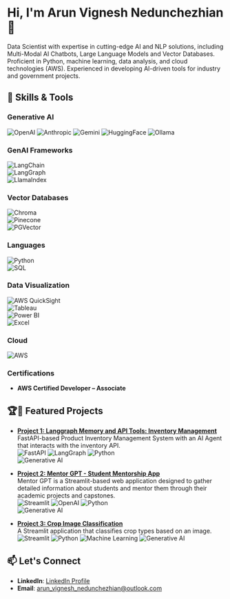 # Hi, I'm Arun Vignesh Nedunchezhian 👋

Data Scientist with expertise in cutting-edge AI and NLP solutions, including Multi-Modal AI Chatbots, Large Language Models and Vector Databases. Proficient in Python, machine learning, data analysis, and cloud technologies (AWS). Experienced in developing AI-driven tools for industry and government projects.

## 🚀 Skills & Tools

### Generative AI  
![OpenAI](https://img.shields.io/badge/OpenAI-blue) 
![Anthropic](https://img.shields.io/badge/Anthropic-orange) 
![Gemini](https://img.shields.io/badge/Gemini-yellow)
![HuggingFace](https://img.shields.io/badge/HuggingFace-Transformers-purple) 
![Ollama](https://img.shields.io/badge/Ollama-green)

### GenAI Frameworks  
![LangChain](https://img.shields.io/badge/LangChain-Framework-blue)  
![LangGraph](https://img.shields.io/badge/LangGraph-Framework-purple)  
![LlamaIndex](https://img.shields.io/badge/LlamaIndex-Framework-green)

### Vector Databases  
![Chroma](https://img.shields.io/badge/Chroma-VectorDB-blue)  
![Pinecone](https://img.shields.io/badge/Pinecone-VectorDB-green)  
![PGVector](https://img.shields.io/badge/PGVector-VectorDB-yellow)

### Languages  
![Python](https://img.shields.io/badge/Python-blue)  
![SQL](https://img.shields.io/badge/SQL-yellow)

### Data Visualization  
![AWS QuickSight](https://img.shields.io/badge/AWS%20QuickSight-Data%20Visualization-orange)  
![Tableau](https://img.shields.io/badge/Tableau-Dashboard-blue)  
![Power BI](https://img.shields.io/badge/PowerBI-Reports-yellow)  
![Excel](https://img.shields.io/badge/Excel-Spreadsheet-green)

### Cloud  
![AWS](https://img.shields.io/badge/Amazon%20Web%20Services-Cloud-red)


### Certifications
- **AWS Certified Developer – Associate**
  
## 🏆🌟 Featured Projects

- **[Project 1: Langgraph Memory and API Tools: Inventory Management](https://github.com/arun-bravo-6-going-dark/Langgraph-Memory-and-API-Tools)**  
   FastAPI-based Product Inventory Management System with an AI Agent that interacts with the inventory API.  
   ![FastAPI](https://img.shields.io/badge/FastAPI-Backend-blue) 
   ![LangGraph](https://img.shields.io/badge/LangGraph-Framework-purple) 
   ![Python](https://img.shields.io/badge/Python-3.10-yellow)  
   ![Generative AI](https://img.shields.io/badge/Generative%20AI-Tools-green)

- **[Project 2: Mentor GPT - Student Mentorship App](https://github.com/arun-bravo-6-going-dark/Mentor-GPT)**  
   Mentor GPT is a Streamlit-based web application designed to gather detailed information about students and mentor them through their academic projects and capstones.  
   ![Streamlit](https://img.shields.io/badge/Streamlit-Frontend-red) 
   ![OpenAI](https://img.shields.io/badge/OpenAI-API-blue) 
   ![Python](https://img.shields.io/badge/Python-3.10-yellow)  
   ![Generative AI](https://img.shields.io/badge/Generative%20AI-MentorGPT-green)

- **[Project 3: Crop Image Classification](https://github.com/arun-bravo-6-going-dark/Crop_Image_Classification)**  
   A Streamlit application that classifies crop types based on an image.  
   ![Streamlit](https://img.shields.io/badge/Streamlit-Frontend-red) 
   ![Python](https://img.shields.io/badge/Python-3.10-yellow) 
   ![Machine Learning](https://img.shields.io/badge/Machine%20Learning-Classification-green)
   ![Generative AI](https://img.shields.io/badge/Generative%20AI-Tools-green) 

## 📫 Let's Connect
- **LinkedIn**: [LinkedIn Profile](https://www.linkedin.com/in/arun-vignesh-n/)
- **Email**: arun_vignesh_nedunchezhian@outlook.com
